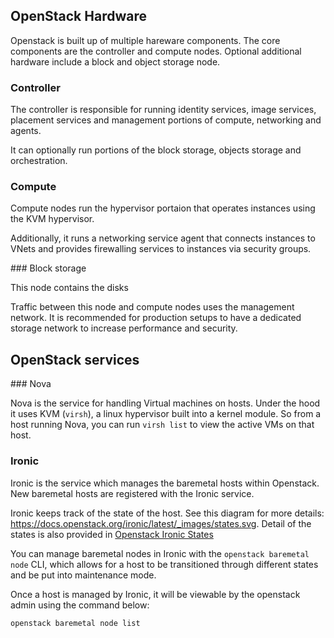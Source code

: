## OpenStack Hardware

Openstack is built up of multiple hareware components. The core components are the controller and compute nodes. Optional additional hardware include a block and object storage node.

### Controller

The controller is responsible for running identity services, image services, placement services and management portions of compute, networking and agents.

It can optionally run portions of the block storage, objects storage and orchestration.

### Compute

Compute nodes run the hypervisor portaion that operates instances using the KVM hypervisor.

Additionally, it runs a networking service agent that connects instances to VNets and provides firewalling services to instances via security groups.

### Block storage

This node contains the disks

Traffic between this node and compute nodes uses the management network. It is recommended for production setups to have a dedicated storage network to increase performance and security.

## OpenStack services

### Nova

Nova is the service for handling Virtual machines on hosts. Under the hood it uses KVM (`virsh`), a linux hypervisor built into a kernel module. So from a host running Nova, you can run `virsh list` to view the active VMs on that host.

### Ironic

Ironic is the service which manages the baremetal hosts within Openstack. New baremetal hosts are registered with the Ironic service.

Ironic keeps track of the state of the host. See this diagram for more details: https://docs.openstack.org/ironic/latest/_images/states.svg. Detail of the states is also provided in [Openstack Ironic States](./openstack_baremetal_enroll.md)

You can manage baremetal nodes in Ironic with the `openstack baremetal node` CLI, which allows for a host to be transitioned through different states and be put into maintenance mode.

Once a host is managed by Ironic, it will be viewable by the openstack admin using the command below:

```
openstack baremetal node list
```
